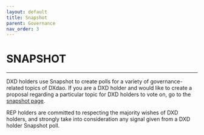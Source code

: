 ```yaml
---
layout: default
title: Snapshot
parent: Governance
nav_order: 3
---
```


# SNAPSHOT  

___

DXD holders use Snapshot to create polls for a variety of governance-related topics of DXdao. If you are a DXD holder and would like to create a proposal regarding a particular topic for DXD holders to vote on, go to the [snapshot page](https://snapshot.page/#/dxd.eth/).

REP holders are committed to respecting the majority wishes of DXD holders, and strongly take into consideration any signal given from a DXD holder Snapshot poll.